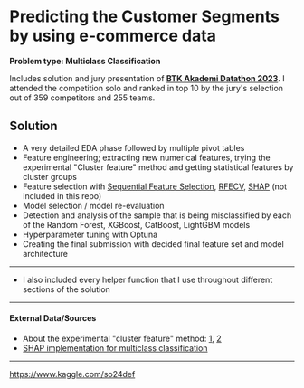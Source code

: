 # Predicting the Customer Segments by using e-commerce data

__Problem type: Multiclass Classification__

Includes solution and jury presentation of [__BTK Akademi Datathon 2023__](https://www.kaggle.com/competitions/datathon2023). I attended the competition solo and ranked in top 10 by the jury's selection out of 359 competitors and 255 teams. 


## Solution
* A very detailed EDA phase followed by multiple pivot tables
* Feature engineering; extracting new numerical features, trying the experimental "Cluster feature" method and getting statistical features by cluster groups
* Feature selection with [Sequential Feature Selection](https://rasbt.github.io/mlxtend/user_guide/feature_selection/SequentialFeatureSelector/), [RFECV](https://scikit-learn.org/stable/modules/generated/sklearn.feature_selection.RFECV.html), [SHAP](https://shap.readthedocs.io/en/latest/) (not included in this repo)
* Model selection / model re-evaluation
* Detection and analysis of the sample that is being misclassified by each of the Random Forest, XGBoost, CatBoost, LightGBM models
* Hyperparameter tuning with Optuna
* Creating the final submission with decided final feature set and model architecture

***
* I also included every helper function that I use throughout different sections of the solution
***

#### External Data/Sources

* About the experimental "cluster feature" method: [1](http://scholar.googleusercontent.com/scholar?q=cache%3AjGchW-3Xsj0J%3Ascholar.google.com%2F&hl=tr&as_sdt=0%2C5&as_vis=1&scioq=Combining+Clustering+with+Classification%3A+A+Technique+to+Improve+Classification+Accuracy), [2](https://beei.org/index.php/EEI/article/view/1272)
* [SHAP implementation for multiclass classification](https://towardsdatascience.com/explainable-ai-xai-with-shap-multi-class-classification-problem-64dd30f97cea)


***

https://www.kaggle.com/so24def


